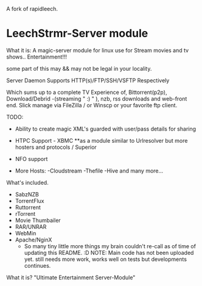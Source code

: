 A fork of rapidleech.

LeechStrmr-Server module
============
What it is:
A magic-server module for linux use for
Stream movies and tv shows.. Entertainment!!!

some part of this may && may not be legal in your locality.

Server Daemon
Supports HTTP(s)/FTP/SSH/VSFTP Respectively

Which sums up to a complete
TV Experience of, Bittorrent(p2p), Download/Debrid -(streaming " :) " ), nzb, rss downloads and web-front end.
Slick manage via FileZilla / or Winscp or your favorite ftp client.

TODO:
* Ability to create magic XML's guarded with user/pass details for sharing

* HTPC Support - XBMC **as a module similar to Urlresolver but more hosters and protocols / Superior

* NFO support

* More Hosts:
 -Cloudstream
 -Thefile
 -Hive
 and many more...

What's included.
 * SabzNZB
 * TorrentFlux
 * Ruttorrent
 * rTorrent
 * Movie Thumbailer
 * RAR/UNRAR
 * WebMin
 * Apache/NginX
   + So many tiny little more things my brain couldn't re-call as of time of updating this README. :D
NOTE: Main code has not been uploaded yet. still needs more work, works well on tests but developments continues.

What it is? "Ultimate Entertainment Server-Module"
